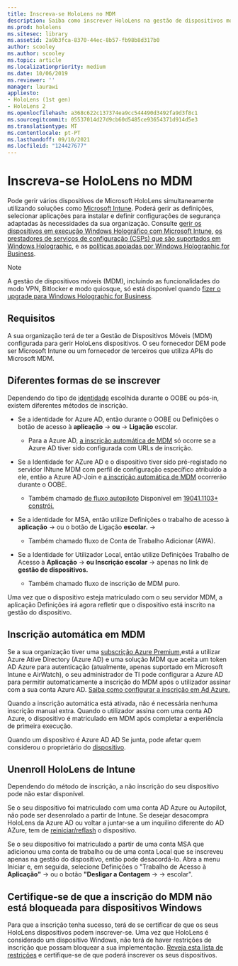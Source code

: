```yaml
---
title: Inscreva-se HoloLens no MDM
description: Saiba como inscrever HoloLens na gestão de dispositivos móveis (MDM) para uma gestão mais fácil de vários dispositivos.
ms.prod: hololens
ms.sitesec: library
ms.assetid: 2a9b3fca-8370-44ec-8b57-fb98b8d317b0
author: scooley
ms.author: scooley
ms.topic: article
ms.localizationpriority: medium
ms.date: 10/06/2019
ms.reviewer: ''
manager: laurawi
appliesto:
- HoloLens (1st gen)
- HoloLens 2
ms.openlocfilehash: a368c622c137374ea9cc544490d3492fa9d3f8c1
ms.sourcegitcommit: 05537014d27d9cb60d5485ce93654371d914d5e3
ms.translationtype: MT
ms.contentlocale: pt-PT
ms.lasthandoff: 09/10/2021
ms.locfileid: "124427677"
---
```

# <a name="enroll-hololens-in-mdm"></a>Inscreva-se HoloLens no MDM

Pode gerir vários dispositivos de Microsoft HoloLens simultaneamente utilizando soluções como [Microsoft Intune](/intune/windows-holographic-for-business). Poderá gerir as definições, selecionar aplicações para instalar e definir configurações de segurança adaptadas às necessidades da sua organização. Consulte [gerir os dispositivos em execução Windows Holográfico com Microsoft Intune,](/intune/windows-holographic-for-business) [os prestadores de serviços de configuração (CSPs) que são suportados em Windows Holographic](https://msdn.microsoft.com/windows/hardware/commercialize/customize/mdm/configuration-service-provider-reference#hololens), e as [políticas apoiadas por Windows Holographic for Business](https://msdn.microsoft.com/windows/hardware/commercialize/customize/mdm/policy-configuration-service-provider#hololenspolicies).

> [!NOTE]
> A gestão de dispositivos móveis (MDM), incluindo as funcionalidades do modo VPN, Bitlocker e modo quiosque, só está disponível quando [fizer o upgrade para Windows Holographic for Business](hololens1-upgrade-enterprise.md).

## <a name="requirements"></a>Requisitos

 A sua organização terá de ter a Gestão de Dispositivos Móveis (MDM) configurada para gerir HoloLens dispositivos. O seu fornecedor DEM pode ser Microsoft Intune ou um fornecedor de terceiros que utiliza APIs do Microsoft MDM.

## <a name="different-ways-to-enroll"></a>Diferentes formas de se inscrever

Dependendo do tipo de [identidade](hololens-identity.md) escolhida durante o OOBE ou pós-in, existem diferentes métodos de inscrição.

- Se a identidade for Azure AD, então durante o OOBE ou Definições o botão de acesso à **aplicação**  ->  **ou**  ->  **Ligação** escolar.
    - Para a Azure AD, [a inscrição automática de MDM](hololens-enroll-mdm.md#auto-enrollment-in-mdm) só ocorre se a Azure AD tiver sido configurada com URLs de inscrição.

- Se a Identidade for AZure AD e o dispositivo tiver sido pré-registado no servidor INtune MDM com perfil de configuração específico atribuído a ele, então a Azure AD-Join e [a inscrição automática de MDM](hololens-enroll-mdm.md#auto-enrollment-in-mdm) ocorrerão durante o OOBE.
    - Também chamado [de fluxo autopiloto](hololens2-autopilot.md) Disponível em [19041.1103+ constrói.](hololens-release-notes.md#windows-holographic-version-2004)


- Se a identidade for MSA, então utilize Definições o trabalho de acesso à **aplicação**  ->  ou o botão de Ligação **escolar.**  ->  
    - Também chamado fluxo de Conta de Trabalho Adicionar (AWA).
- Se a Identidade for Utilizador Local, então utilize Definições Trabalho de Acesso à **Aplicação**  ->  **ou Inscrição escolar**  ->  apenas no link de **gestão de dispositivos.**
    - Também chamado fluxo de inscrição de MDM puro.

Uma vez que o dispositivo esteja matriculado com o seu servidor MDM, a aplicação Definições irá agora refletir que o dispositivo está inscrito na gestão do dispositivo.

## <a name="auto-enrollment-in-mdm"></a>Inscrição automática em MDM

Se a sua organização tiver uma [subscrição Azure Premium,](https://azure.microsoft.com/overview/)está a utilizar Azure Ative Directory (Azure AD) e uma solução MDM que aceita um token AD Azure para autenticação (atualmente, apenas suportado em Microsoft Intune e AirWatch), o seu administrador de TI pode configurar a Azure AD para permitir automaticamente a inscrição do MDM após o utilizador assinar com a sua conta Azure AD. [Saiba como configurar a inscrição em Ad Azure.](/mem/intune/enrollment/windows-enroll#enable-windows-10-automatic-enrollment)

Quando a inscrição automática está ativada, não é necessária nenhuma inscrição manual extra. Quando o utilizador assina com uma conta AD Azure, o dispositivo é matriculado em MDM após completar a experiência de primeira execução.

Quando um dispositivo é Azure AD AD Se junta, pode afetar quem considerou o proprietário do [dispositivo](security-adminless-os.md#device-owner).

## <a name="unenroll-hololens-from-intune"></a>Unenroll HoloLens de Intune

Dependendo do método de inscrição, a não inscrição do seu dispositivo pode não estar disponível.

Se o seu dispositivo foi matriculado com uma conta AD Azure ou Autopilot, não pode ser desenrolado a partir de Intune. Se desejar desacompra HoloLens da Azure AD ou voltar a juntar-se a um inquilino diferente do AD AZure, tem de [reiniciar/reflash](hololens-recovery.md#reset-the-device) o dispositivo.

Se o seu dispositivo foi matriculado a partir de uma conta MSA que adicionou uma conta de trabalho ou de uma conta Local que se inscreveu apenas na gestão do dispositivo, então pode desacordá-lo. Abra a menu Iniciar e, em seguida, selecione Definições o "Trabalho de Acesso à **Aplicação"**  ->  ou o botão **"Desligar a Contagem**  ->    ->   escolar".

## <a name="ensure-that-mdm-enrollment-isnt-blocked-for-windows-devices"></a>Certifique-se de que a inscrição do MDM não está bloqueada para dispositivos Windows

Para que a inscrição tenha sucesso, terá de se certificar de que os seus HoloLens dispositivos podem inscrever-se. Uma vez que HoloLens é considerado um dispositivo Windows, não terá de haver restrições de inscrição que possam bloquear a sua implementação. [Reveja esta lista de restrições](/mem/intune/enrollment/enrollment-restrictions-set) e certifique-se de que poderá inscrever os seus dispositivos.